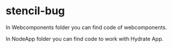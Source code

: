 # stencil-bug

In Webcomponents folder you can find code of webcomponents.

In NodeApp folder you can find code to work with Hydrate App.
